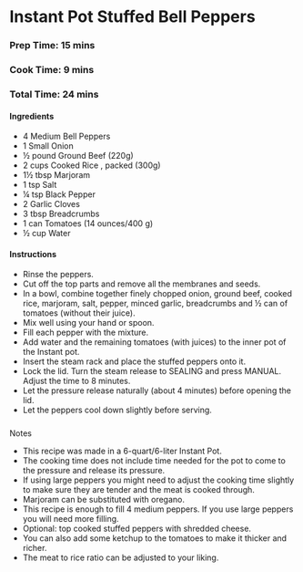 # Instant Pot Stuffed Bell Peppers

### Prep Time: 15 mins
### Cook Time: 9 mins
### Total Time: 24 mins

#### Ingredients
+ 4 Medium Bell Peppers
+ 1 Small Onion
+ ½ pound Ground Beef (220g)
+ 2 cups Cooked Rice , packed (300g)
+ 1½ tbsp Marjoram
+ 1 tsp Salt
+ ¼ tsp Black Pepper
+ 2 Garlic Cloves
+ 3 tbsp Breadcrumbs
+ 1 can Tomatoes (14 ounces/400 g)
+ ½ cup Water

#### Instructions
+ Rinse the peppers.
+ Cut off the top parts and remove all the membranes and seeds.
+ In a bowl, combine together finely chopped onion, ground beef, cooked rice, marjoram, salt, pepper, minced garlic, breadcrumbs and ½ can of tomatoes (without their juice).
+ Mix well using your hand or spoon.
+ Fill each pepper with the mixture.
+ Add water and the remaining tomatoes (with juices) to the inner pot of the Instant pot. 
+ Insert the steam rack and place the stuffed peppers onto it.
+ Lock the lid. Turn the steam release to SEALING and press MANUAL. Adjust the time to 8 minutes. 
+ Let the pressure release naturally (about 4 minutes) before opening the lid.
+ Let the peppers cool down slightly before serving.
##### 
Notes
+ This recipe was made in a 6-quart/6-liter Instant Pot.
+ The cooking time does not include time needed for the pot to come to the pressure and release its pressure.
+ If using large peppers you might need to adjust the cooking time slightly to make sure they are tender and the meat is cooked through.
+ Marjoram can be substituted with oregano.
+ This recipe is enough to fill 4 medium peppers. If you use large peppers you will need more filling.
+ Optional: top cooked stuffed peppers with shredded cheese. 
+ You can also add some ketchup to the tomatoes to make it thicker and richer.
+ The meat to rice ratio can be adjusted to your liking.
